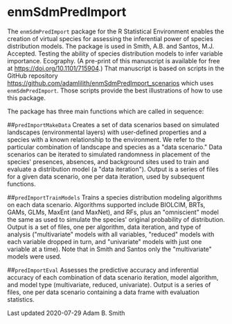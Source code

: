 # enmSdmPredImport

The `enmSdmPredImport` package for the R Statistical Environment enables the creation of virtual species for assessing the inferential power of species distribution models. The package is used in Smith, A.B. and Santos, M.J. Accepted. Testing the ability of species distribution models to infer variable importance. Ecography. (A pre-print of this manuscript is available for free at https://doi.org/10.1101/715904.) That manuscript is based on scripts in the GitHub repository https://github.com/adamlilith/enmSdmPredImport_scenarios which uses `enmSdmPredImport`. Those scripts provide the best illustrations of how to use this package.

The package has three main functions which are called in sequence:

##`predImportMakeData`
Creates a set of data scenarios based on simulated landscapes (environmental layers) with user-defined properties and a species with a known relationship to the environment. We refer to the particular combination of landscape and species as a "data scenario." Data scenarios can be iterated to simulated randomness in placement of the species' presences, absences, and background sites used to train and evaluate a distribution model (a "data iteration"). Output is a series of files for a given data scenario, one per data iteration, used by subsequent functions.

##`predImportTrainModels`
Trains a species distribution modeling algorithms on each data scenario. Algorithms supported include BIOLCIM, BRTs, GAMs, GLMs, MaxEnt (and MaxNet), and RFs, plus an "omniscient" model the same as used to simulate the species' original probability of distribution. Output is a set of files, one per algorithm, data iteration, and type of analysis ("multivariate" models with all variables, "reduced" models with each variable dropped in turn, and "univariate" models with just one variable at a time). Note that in Smith and Santos only the "multivariate" models were used.

##`predImportEval`
Assesses the predictive accuracy and inferential accuracy of each combination of data scenario iteration, model algorithm, and model type (multivariate, reduced, univariate). Output is a series of files, one per data scenario containing a data frame with evaluation statistics.

Last updated 2020-07-29
Adam B. Smith
